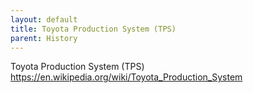```yaml
---
layout: default
title: Toyota Production System (TPS)
parent: History
---
```


Toyota Production System (TPS)
https://en.wikipedia.org/wiki/Toyota_Production_System